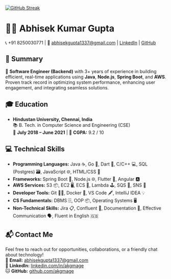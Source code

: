 [![GitHub Streak](https://streak-stats.demolab.com?user=akgmage&theme=dark&border_radius=4.7)](https://git.io/streak-stats)
# 👨‍💻 Abhisek Kumar Gupta

📞 +91 8250030771 | 📧 abhisekgupta1337@gmail.com | [LinkedIn](https://linkedin.com/in/akgmage) | [GitHub](https://github.com/akgmage)

## 📝 Summary

🚀 **Software Engineer (Backend)** with 3+ years of experience in building efficient, real-time applications using **Java**, **Node.js**, **Spring Boot**, and **AWS**. Proven track record in optimizing system performance, enhancing user engagement, and integrating seamless solutions.

## 🎓 Education

- **Hindustan University, Chennai, India**  
  📚 B. Tech. in Computer Science and Engineering (CSE)  
  📆 **July 2018 – June 2021** | 🎯 **CGPA:** 9.2 / 10

## 💻 Technical Skills

- **Programming Languages:** Java ☕, Go 🐹, Dart 🎯, C/C++ 💻, SQL (Postgres) 🗃️, JavaScript 🌐, HTML/CSS 🎨
- **Frameworks:** Spring Boot 🌱, Node.js 🌐, Flutter 🦋, Angular 🅰️
- **AWS Services:** S3 📦, EC2 🖥️, ECS 🐳, Lambda 🕹️, SQS 📨, SNS 🔔
- **Developer Tools:** Git 🧑‍💻, Docker 🐋, VS Code 🖋️, IntelliJ IDEA 💡
- **CS Fundamentals:** DBMS 🗄️, OOP 📦, Operating Systems 🖥️
- **Non-Technical Skills:** Jira 📋, Confluent 💬, Documentation 📝, Effective Communication 🗣️, Fluent in English 🇬🇧

## 📬 Contact Me

Feel free to reach out for opportunities, collaborations, or a friendly chat about technology!  
📧 **Email:** abhisekgupta1337@gmail.com  
🔗 **LinkedIn:** [linkedin.com/in/akgmage](https://linkedin.com/in/akgmage)  
🐱 **GitHub:** [github.com/akgmage](https://github.com/akgmage)
